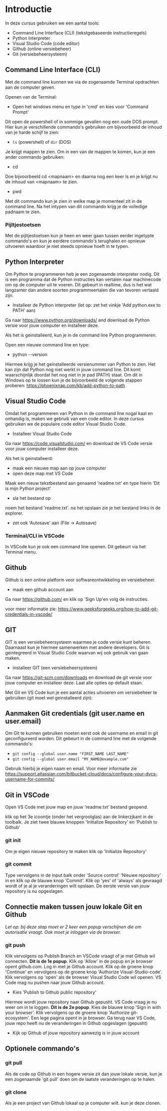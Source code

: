 # Introductie
In deze cursus gebruiken we een aantal tools:

- Command Line Interface (CLI) (tekstgebaseerde instructieregels)
- Python Interpreter
- Visual Studio Code (code editor)
- Github (online versiebeheer)
- Git (versiebeheersysteem)


## Command Line Interface (CLI)

Met de command line kunnen we via de zogenaamde Terminal opdrachten aan de computer geven.

Openen van de Terminal:

- Open het windows menu en type in 'cmd' en kies voor 'Command Prompt'

Dit open de powershell of in sommige gevallen nog een oude DOS prompt. 
Hier kun je verschillende commando's gebruiken om bijvoorbeeld de inhoud van je harde schijf te zien:

- ```ls``` (powershell) of ```dir``` (DOS)

Je krijgt mappen te zien. Om in een van de mappen te komen, kun je een ander commando gebruiken:

- cd

Doe bijvoorbeeld cd \<mapnaam> en daarna nog een keer ls en je krijgt nu de inhoud van \<mapnaam> te zien.

- pwd

Met dit commando kun je zien in welke map je momenteel zit in de command line. Na het intypen van dit commando krijg je de volledige padnaam te zien.

### Pijltjestoetsen

Met de pijltjestoetsen kun je heen en weer gaan tussen eerder ingetypte commando's en kun je eerdere commando's terughalen en opnieuw uitvoeren waardoor je niet steeds opnieuw hoeft in te typen.

## Python Interpreter

Om Python te programmeren heb je een zogenaamde interpreter nodig. Dit is een programma dat de Python instructies kan vertalen naar machinecode om op de computer uit te voeren. Dit gebeurt in realtime, dus is het wat langzamer dan andere soorten programmeertalen die van tevoren vertaald zijn.

- Installeer de Python interpreter (let op: zet het vinkje 'Add python.exe to PATH' aan)

Ga naar https://www.python.org/downloads/ and download de Python versie voor jouw computer en installeer deze. 

Als het is geinstalleerd, kun je in de command line Python programmeren. 

Open een nieuwe command line en type:
- python --version

Hiermee krijg je het geinstalleerde versienummer van Python te zien. Het kan zijn dat Python nog niet werkt in jouw command line. Dit komt waarschijnlijk doordat het nog niet in je pad (PATH) staat. Om dit in Windows op te lossen kun je de bijvoorbeeld de volgende stappen proberen: https://phoenixnap.com/kb/add-python-to-path




## Visual Studio Code

Omdat het programmeren van Python in de command line nogal kaal en onhandig is, maken we gebruik van een code editor. In deze cursus gebruiken we de populaire code editor Visual Studio Code.
- Installeer Visual Studio Code

Ga naar https://code.visualstudio.com/ en download de VS Code versie voor jouw computer installeer deze.

Als het is geinstalleerd:
- maak een nieuwe map aan op jouw computer
- open deze map met VS Code

Maak een nieuw tekstbestand aan genaamd 'readme.txt' en type hierin 'Dit is mijn Python project'
- sla het bestand op

noem het bestand 'readme.txt'. na het opslaan zie je het bestand links in de explorer.
- zet ook 'Autosave' aan (File -> Autosave)

### Terminal/CLI in VSCode
In VSCode kun je ook een command line openen. Dit gebeurt via het Terminal menu.

## Github
Github is een online platform voor softwareontwikkeling en versiebeheer.
- maak een github account aan

Ga naar https://github.com/ en klik op 'Sign Up'en volg de instructies.

voor meer informatie zie: https://www.geeksforgeeks.org/how-to-add-git-credentials-in-vscode/

## GIT

GIT is een versiebeheersysteem waarmee je code versie kunt beheren. Daarnaast kun je hiermee samenwerken met andere developers. Git is geintegreerd in Visual Studio Code waarvan wij ook gebruik van gaan maken.

- installeer GIT (een versiebeheersysteem) 

Ga naar https://git-scm.com/downloads en download de git versie voor jouw computer en installeer deze. Laat alle opties op default staan.

Met Git en VS Code kun je een aantal acties uitvoeren om versiebeheer te gebruiken (git moet wel geinstalleerd zijn):

## Aanmaken Git credentials (git user.name en user.email)

Om Git te kunnen gebruiken moeten eerst ook de username en email in git geconfigureerd worden. Dit gebeurt in de command line met de volgende commando's:
- ```git config --global user.name "FIRST_NAME LAST_NAME"```
- ```git config --global user.email "MY_NAME@example.com"```

Gebruik hierbij je eigen naam en email. Voor meer informatie zie https://support.atlassian.com/bitbucket-cloud/docs/configure-your-dvcs-username-for-commits/

## Git in VSCode
Open VS Code met jouw map en jouw 'readme.txt' bestand geopend.

klik op het 3e icoontje (onder het vergrootglas) aan de linkerzjkant in de toolbalk. Je ziet twee blauwe knoppen 'Initialize Repository' en 'Publish to Github'

### git init
Om je eigen nieuwe repository te maken klik op 'Initialize Repository'

### git commit
Type vervolgens in de input balk onder 'Source control' 'Nieuwe repository' in en klik op de blauwe knop 'Commit'. Klik op 'yes' of 'always' als gevraagd wordt of je al je veranderingen wilt opslaan. De eerste versie van jouw repository is nu opgeslagen.

## Connectie maken tussen jouw lokale Git en Github

*Let op: bij deze stap moet er 2 keer een popup verschijnen die om autorisatie vraagt. Ook moet je inloggen via de browser.*

### git push

Klik vervolgens op Publish Branch en VSCode vraagt of je met Github wil connecten. 
**Dit is de 1e popup**. Klik op 'Allow' in de popup en je browser opent github.com. Log in met je Github account. Klik op de groene knop 'Continue' en vervolgens op de groene knop 'Authorize Visual-Studio-code'. Klik vervolgens op 'open' als de browser Visual Studio Code wil openen. VS Code mag nu pushen naar jouw Github account. 

- Kies 'Publish to Github public repository'

Hiermee wordt jouw repository naar Github gepusht. VS Code vraag je nu weer om in te loggen. **Dit is de 2e popup**.  Kies de blauwe knop 'Sign in with your browser'. Klik vervolgens op de groene knop 'Authorize git-ecosystem'. Een lege pagina opent in je browser. Ga terug naar VS Code, jouw repo heeft nu de veranderingen in Github opgeslagen (gepusht)
- Kijk op Github of jouw repository aanwezig is in jouw account

## Optionele commando's
### git pull
Als de code op Github in een hogere versie zit dan jouw lokale versie, kun je een zogenaamde 'git pull' doen om de laatste veranderingen op te halen.

### git clone
Als je een project van Github lokaal op je computer wilt. kun je deze clonen.



